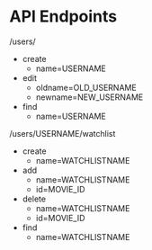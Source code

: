 # API Endpoints
/users/
- create
  - name=USERNAME
- edit
  - oldname=OLD_USERNAME
  - newname=NEW_USERNAME
- find
  - name=USERNAME

/users/USERNAME/watchlist
- create
  - name=WATCHLISTNAME
- add
  - name=WATCHLISTNAME
  - id=MOVIE_ID
- delete
  - name=WATCHLISTNAME
  - id=MOVIE_ID
- find
  - name=WATCHLISTNAME